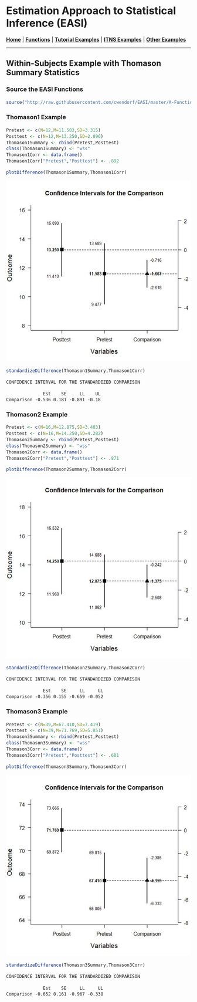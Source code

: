 # Estimation Approach to Statistical Inference (EASI)

[**Home**](https://github.com/cwendorf/EASI/) | 
[**Functions**](https://github.com/cwendorf/EASI/tree/master/A-Functions) | 
[**Tutorial Examples**](https://github.com/cwendorf/EASI/tree/master/B-TutorialExamples) | 
[**ITNS Examples**](https://github.com/cwendorf/EASI/tree/master/C-ITNSExamples) | 
[**Other Examples**](https://github.com/cwendorf/EASI/tree/master/D-OtherExamples) 

---

## Within-Subjects Example with Thomason Summary Statistics

### Source the EASI Functions

```r
source("http://raw.githubusercontent.com/cwendorf/EASI/master/A-Functions/ALL-EASI-FUNCTIONS.R")
```

### Thomason1 Example

```r
Pretest <- c(N=12,M=11.583,SD=3.315)
Posttest <- c(N=12,M=13.250,SD=2.896)
Thomason1Summary <- rbind(Pretest,Posttest)
class(Thomason1Summary) <- "wss"
Thomason1Corr <- data.frame()
Thomason1Corr["Pretest","Posttest"] <- .892
```
```r
plotDifference(Thomason1Summary,Thomason1Corr)
```
<kbd><img src="ThomasonFigure1.jpg"></kbd>
```r
standardizeDifference(Thomason1Summary,Thomason1Corr)
```
```
CONFIDENCE INTERVAL FOR THE STANDARDIZED COMPARISON

              Est    SE     LL    UL
Comparison -0.536 0.181 -0.891 -0.18
```

### Thomason2 Example

```r
Pretest <- c(N=16,M=12.875,SD=3.403)
Posttest <- c(N=16,M=14.250,SD=4.282)
Thomason2Summary <- rbind(Pretest,Posttest)
class(Thomason2Summary) <- "wss"
Thomason2Corr <- data.frame()
Thomason2Corr["Pretest","Posttest"] <- .871
```
```r
plotDifference(Thomason2Summary,Thomason2Corr)
```
<kbd><img src="ThomasonFigure2.jpg"></kbd>
```r
standardizeDifference(Thomason2Summary,Thomason2Corr)
```
```
CONFIDENCE INTERVAL FOR THE STANDARDIZED COMPARISON

              Est    SE     LL     UL
Comparison -0.356 0.155 -0.659 -0.052
```

### Thomason3 Example

```r
Pretest <- c(N=39,M=67.410,SD=7.419)
Posttest <- c(N=39,M=71.769,SD=5.851)
Thomason3Summary <- rbind(Pretest,Posttest)
class(Thomason3Summary) <- "wss"
Thomason3Corr <- data.frame()
Thomason3Corr["Pretest","Posttest"] <- .601
```
```r
plotDifference(Thomason3Summary,Thomason3Corr)
```
<kbd><img src="ThomasonFigure3.jpg"></kbd>
```r
standardizeDifference(Thomason3Summary,Thomason3Corr)
```
```
CONFIDENCE INTERVAL FOR THE STANDARDIZED COMPARISON

              Est    SE     LL     UL
Comparison -0.652 0.161 -0.967 -0.338
```
